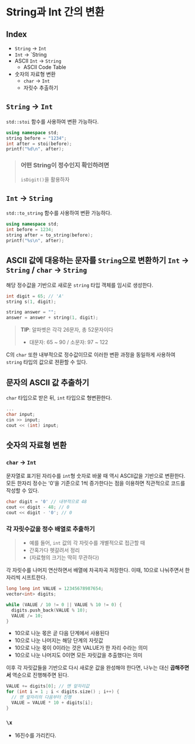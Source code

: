 # String과 Int 간의 변환

## Index
- `String` → `Int`
- `Int` → `String
- ASCII `Int` → `String`
  - ASCII Code Table
- 숫자의 자료형 변환
  - `char` → `Int`
  - 자릿수 추출하기

## `String` → `Int`
`std::stoi` 함수를 사용하여 변환 가능하다.

```cpp
using namespace std;
string before = "1234";
int after = stoi(before);
printf("%d\n", after);
```

> ### 어떤 String이 정수인지 확인하려면
> `isDigit()`을 활용하자

## `Int` → `String`
`std::to_string` 함수를 사용하여 변환 가능하다.

```cpp
using namespace std;
int before = 1234;
string after = to_string(before);
printf("%s\n", after);
```

## ASCII 값에 대응하는 문자를 `String`으로 변환하기 `Int` → `String` / `char` → `String`
해당 정수값을 기반으로 새로운 `string` 타입 객체를 임시로 생성한다.

```cpp
int digit = 65; // 'A'
string s(1, digit);

string answer = "";
answer = answer + string(1, digit);
```

> **TIP**: 알파벳은 각각 26문자, 총 52문자이다
> - 대문자: 65 ~ 90 / 소문자: 97 ~ 122

C의 `char` 또한 내부적으로 정수값이므로 이러한 변환 과정을 동일하게 사용하여 `string` 타입의 값으로 젼환할 수 있다.

## 문자의 ASCII 값 추출하기
`char` 타입으로 받은 뒤, `int` 타입으로 형변환한다.

```cpp
...
char input;
cin >> input;
cout << (int) input;
```

## 숫자의 자료형 변환

### `char` → `Int`
문자열로 표기된 자리수를 `int`형 숫자로 바꿀 때 역시 ASCII값을 기반으로 변환한다. 모든 한자리 정수는 '0'을 기준으로 1씩 증가한다는 점을 이용하면 직관적으로 코드를 작성할 수 있다.

```cpp
char digit = '0' // 내부적으로 48
cout << digit - 48; // 0
cout << digit - '0'; // 0
```

### 각 자릿수값을 정수 배열로 추출하기

> - 예를 들어, `int` 값의 각 자릿수를 개별적으로 접근할 때
> - 간혹가다 헷갈려서 정리
> - (자료형의 크기는 딱히 무관하다)

각 자릿수를 나머지 연산하면서 배열에 차곡차곡 저장한다. 이때, 10으로 나눠주면서 한 자리씩 시프트한다.

```cpp
long long int VALUE = 12345678987654;
vector<int> digits;

while (VALUE / 10 != 0 || VALUE % 10 != 0) {
  digits.push_back(VALUE % 10);
  VALUE /= 10;
}
```

- 10으로 나눈 몫은 곧 다음 단계에서 사용된다
- 10으로 나눈 나머지는 해당 단계의 자릿값
- 10으로 나눈 몫이 0이라는 것은 VALUE가 한 자리 수라는 의미
- 10으로 나눈 나머지도 0이면 모든 자릿값을 추출했다는 의미

이후 각 자릿값들을 기반으로 다시 새로운 값을 완성해야 한다면, 나누는 대신 **곱해주면서** 역순으로 진행해주면 된다.

```cpp
VALUE += digits[0]; // 맨 앞자리값
for (int i = 1 ; i < digits.size() ; i++) {
  // 맨 앞자리의 다음부터 진행
  VALUE = VALUE * 10 + digits[i];
}
```

### `\x`
- 16진수를 가리킨다.
